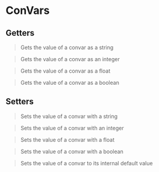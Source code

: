 # ConVars

## Getters

> Gets the value of a convar as a string

> Gets the value of a convar as an integer

> Gets the value of a convar as a float

> Gets the value of a convar as a boolean

## Setters

> Sets the value of a convar with a string

> Sets the value of a convar with an integer

> Sets the value of a convar with a float

> Sets the value of a convar with a boolean

> Sets the value of a convar to its internal default value
